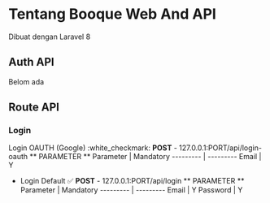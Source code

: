 # Tentang Booque Web And API
Dibuat dengan Laravel 8 

## Auth API
Belom ada

## Route API
### Login
Login OAUTH (Google) :white_checkmark:
**POST** - 127.0.0.1:PORT/api/login-oauth
** PARAMETER **
Parameter | Mandatory
--------- | ---------
Email | Y

- Login Default :white_check_mark:
**POST** - 127.0.0.1:PORT/api/login
** PARAMETER **
Parameter | Mandatory
--------- | ---------
Email | Y
Password | Y

